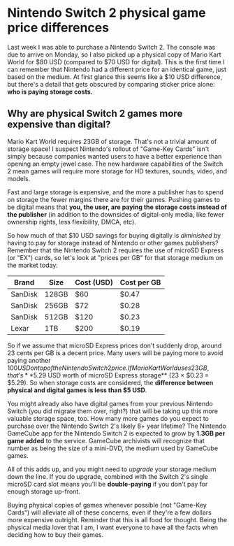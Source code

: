 # Nintendo Switch 2 physical game price differences

Last week I was able to purchase a Nintendo Switch 2. The console was due to arrive on Monday, so I also picked up a physical copy of Mario Kart World for $80 USD (compared to $70 USD for digital).
This is the first time I can remember that Nintendo had a different price for an identical game, just based on the medium.
At first glance this seems like a $10 USD difference, but there's a detail that gets obscured by comparing sticker price alone: **who is paying storage costs.**

## Why are physical Switch 2 games more expensive than digital?

Mario Kart World requires 23GB of storage. That's not a trivial amount of storage space!
I suspect Nintendo's rollout of "Game-Key Cards" isn't simply because companies wanted users to have a better experience than opening an empty jewel case.
The new hardware capabilities of the Switch 2 mean games will require more storage for HD textures, sounds, video, and models.

Fast and large storage is expensive, and the more a publisher has to spend on storage the fewer margins there are for their games.
Pushing games to be digital means that **you, the user, are paying the storage costs instead of the publisher** (in addition to the downsides of digital-only media, like fewer ownership rights, less flexibility, DMCA, etc).

So how much of that $10 USD savings for buying digitally is *diminished* by having to pay for storage instead of Nintendo or other games publishers?
Remember that the Nintendo Switch 2 requires the use of microSD Express (or "EX") cards, so let's look at "prices per GB" for that storage medium on the market today:

|Brand|Size|Cost (USD)|Cost per GB|
|-|-|-|-|
|SanDisk|128GB|$60|$0.47|
|SanDisk|256GB|$72|$0.28|
|SanDisk|512GB|$120|$0.23|
|Lexar|1TB|$200|$0.19|

So if we assume that microSD Express prices don't suddenly drop, around 23 cents per GB is a decent price. Many users will be paying more to avoid paying another $100 USD on top of the Nintendo Switch 2 price. If Mario Kart World uses 23 GB, that's **$5.29 USD worth of microSD Express storage** (23 × $0.23 = $5.29).
So when storage costs are considered, the **difference between physical and digital games is less than $5 USD**.

You might already also have digital games from your previous Nintendo Switch (you did migrate them over, right?) that will be taking up this more valuable storage space, too. How many more games do you expect to purchase over the Nintendo Switch 2's likely 8+ year lifetime? The Nintendo GameCube app for the Nintendo Switch 2 is expected to grow by **1.3GB per game added** to the service. GameCube archivists will recognize that number as being the size of a mini-DVD, the medium used by GameCube games.

All of this adds up, and you might need to *upgrade* your storage medium down the line. If you do upgrade, combined with the Switch 2's single microSD card slot means you'll be **double-paying** if you don't pay for enough storage up-front.

Buying physical copies of games whenever possible (not "Game-Key Cards") will alleviate all of these concerns, even if they're a few dollars more expensive outright. 
Reminder that this is all food for thought.
Being the physical media lover that I am, I want everyone to have all the facts when deciding how to buy their games.
